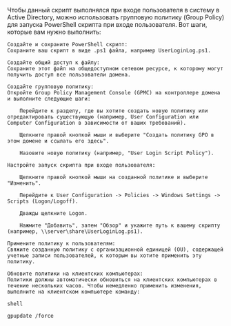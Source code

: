 Чтобы данный скрипт выполнялся при входе пользователя в систему в Active Directory, можно использовать групповую политику (Group Policy) для запуска PowerShell скрипта при входе пользователя. Вот шаги, которые вам нужно выполнить:

    Создайте и сохраните PowerShell скрипт:
    Сохраните ваш скрипт в виде .ps1 файла, например UserLoginLog.ps1.

    Создайте общий доступ к файлу:
    Сохраните этот файл на общедоступном сетевом ресурсе, к которому могут получить доступ все пользователи домена.

    Создайте групповую политику:
    Откройте Group Policy Management Console (GPMC) на контроллере домена и выполните следующие шаги:

        Перейдите к разделу, где вы хотите создать новую политику или отредактировать существующую (например, User Configuration или Computer Configuration в зависимости от ваших требований).

        Щелкните правой кнопкой мыши и выберите "Создать политику GPO в этом домене и ссылать его здесь".

        Назовите новую политику (например, "User Login Script Policy").

    Настройте запуск скрипта при входе пользователя:

        Щелкните правой кнопкой мыши на созданной политике и выберите "Изменить".

        Перейдите к User Configuration -> Policies -> Windows Settings -> Scripts (Logon/Logoff).

        Дважды щелкните Logon.

        Нажмите "Добавить", затем "Обзор" и укажите путь к вашему скрипту (например, \\server\share\UserLoginLog.ps1).

    Примените политику к пользователям:
    Свяжите созданную политику с организационной единицей (OU), содержащей учетные записи пользователей, к которым вы хотите применить эту политику.

    Обновите политики на клиентских компьютерах:
    Политики должны автоматически обновиться на клиентских компьютерах в течение нескольких часов. Чтобы немедленно применить изменения, выполните на клиентском компьютере команду:

    shell

    gpupdate /force
